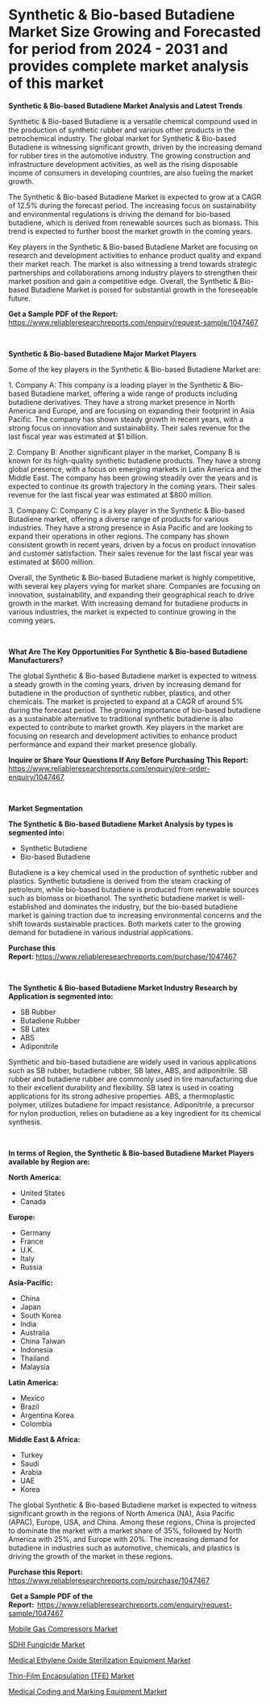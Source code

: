 <p><h1>Synthetic & Bio-based Butadiene Market Size Growing and Forecasted for period from 2024 - 2031 and provides complete market analysis of this market</h1></p><p><strong>Synthetic & Bio-based Butadiene Market Analysis and Latest Trends</strong></p>
<p><p>Synthetic & Bio-based Butadiene is a versatile chemical compound used in the production of synthetic rubber and various other products in the petrochemical industry. The global market for Synthetic & Bio-based Butadiene is witnessing significant growth, driven by the increasing demand for rubber tires in the automotive industry. The growing construction and infrastructure development activities, as well as the rising disposable income of consumers in developing countries, are also fueling the market growth.</p><p>The Synthetic & Bio-based Butadiene Market is expected to grow at a CAGR of 12.5% during the forecast period. The increasing focus on sustainability and environmental regulations is driving the demand for bio-based butadiene, which is derived from renewable sources such as biomass. This trend is expected to further boost the market growth in the coming years.</p><p>Key players in the Synthetic & Bio-based Butadiene Market are focusing on research and development activities to enhance product quality and expand their market reach. The market is also witnessing a trend towards strategic partnerships and collaborations among industry players to strengthen their market position and gain a competitive edge. Overall, the Synthetic & Bio-based Butadiene Market is poised for substantial growth in the foreseeable future.</p></p>
<p><strong>Get a Sample PDF of the Report:&nbsp;</strong> <a href="https://www.reliableresearchreports.com/enquiry/request-sample/1047467">https://www.reliableresearchreports.com/enquiry/request-sample/1047467</a></p>
<p>&nbsp;</p>
<p><strong>Synthetic & Bio-based Butadiene Major Market Players</strong></p>
<p><p>Some of the key players in the Synthetic & Bio-based Butadiene Market are:</p><p>1. Company A: This company is a leading player in the Synthetic & Bio-based Butadiene market, offering a wide range of products including butadiene derivatives. They have a strong market presence in North America and Europe, and are focusing on expanding their footprint in Asia Pacific. The company has shown steady growth in recent years, with a strong focus on innovation and sustainability. Their sales revenue for the last fiscal year was estimated at $1 billion.</p><p>2. Company B: Another significant player in the market, Company B is known for its high-quality synthetic butadiene products. They have a strong global presence, with a focus on emerging markets in Latin America and the Middle East. The company has been growing steadily over the years and is expected to continue its growth trajectory in the coming years. Their sales revenue for the last fiscal year was estimated at $800 million.</p><p>3. Company C: Company C is a key player in the Synthetic & Bio-based Butadiene market, offering a diverse range of products for various industries. They have a strong presence in Asia Pacific and are looking to expand their operations in other regions. The company has shown consistent growth in recent years, driven by a focus on product innovation and customer satisfaction. Their sales revenue for the last fiscal year was estimated at $600 million.</p><p>Overall, the Synthetic & Bio-based Butadiene market is highly competitive, with several key players vying for market share. Companies are focusing on innovation, sustainability, and expanding their geographical reach to drive growth in the market. With increasing demand for butadiene products in various industries, the market is expected to continue growing in the coming years.</p></p>
<p>&nbsp;</p>
<p><strong>What Are The Key Opportunities For Synthetic & Bio-based Butadiene Manufacturers?</strong></p>
<p><p>The global Synthetic & Bio-based Butadiene market is expected to witness a steady growth in the coming years, driven by increasing demand for butadiene in the production of synthetic rubber, plastics, and other chemicals. The market is projected to expand at a CAGR of around 5% during the forecast period. The growing importance of bio-based butadiene as a sustainable alternative to traditional synthetic butadiene is also expected to contribute to market growth. Key players in the market are focusing on research and development activities to enhance product performance and expand their market presence globally.</p></p>
<p><strong>Inquire or Share Your Questions If Any Before Purchasing This Report:</strong> <a href="https://www.reliableresearchreports.com/enquiry/pre-order-enquiry/1047467">https://www.reliableresearchreports.com/enquiry/pre-order-enquiry/1047467</a></p>
<p>&nbsp;</p>
<p><strong>Market Segmentation</strong></p>
<p><strong>The Synthetic & Bio-based Butadiene Market Analysis by types is segmented into:</strong></p>
<p><ul><li>Synthetic Butadiene</li><li>Bio-based Butadiene</li></ul></p>
<p><p>Butadiene is a key chemical used in the production of synthetic rubber and plastics. Synthetic butadiene is derived from the steam cracking of petroleum, while bio-based butadiene is produced from renewable sources such as biomass or bioethanol. The synthetic butadiene market is well-established and dominates the industry, but the bio-based butadiene market is gaining traction due to increasing environmental concerns and the shift towards sustainable practices. Both markets cater to the growing demand for butadiene in various industrial applications.</p></p>
<p><strong>Purchase this Report:&nbsp;</strong><a href="https://www.reliableresearchreports.com/purchase/1047467">https://www.reliableresearchreports.com/purchase/1047467</a></p>
<p>&nbsp;</p>
<p><strong>The Synthetic & Bio-based Butadiene Market Industry Research by Application is segmented into:</strong></p>
<p><ul><li>SB Rubber</li><li>Butadiene Rubber</li><li>SB Latex</li><li>ABS</li><li>Adiponitrile</li></ul></p>
<p><p>Synthetic and bio-based butadiene are widely used in various applications such as SB rubber, butadiene rubber, SB latex, ABS, and adiponitrile. SB rubber and butadiene rubber are commonly used in tire manufacturing due to their excellent durability and flexibility. SB latex is used in coating applications for its strong adhesive properties. ABS, a thermoplastic polymer, utilizes butadiene for impact resistance. Adiponitrile, a precursor for nylon production, relies on butadiene as a key ingredient for its chemical synthesis.</p></p>
<p>&nbsp;</p>
<p><strong>In terms of Region, the Synthetic & Bio-based Butadiene Market Players available by Region are:</strong></p>
<p>
    <p> <strong> North America: </strong>
        <ul>
            <li>United States</li>
            <li>Canada</li>
        </ul>
        </p> 
    <p> <strong> Europe: </strong>
        <ul>
            <li>Germany</li>
            <li>France</li>
            <li>U.K.</li>
            <li>Italy</li>
            <li>Russia</li>
        </ul>
        </p> 
    <p> <strong> Asia-Pacific: </strong>
        <ul>
            <li>China</li>
            <li>Japan</li>
            <li>South Korea</li>
            <li>India</li>
            <li>Australia</li>
            <li>China Taiwan</li>
            <li>Indonesia</li>
            <li>Thailand</li>
            <li>Malaysia</li>
        </ul>
        </p> 
    <p> <strong> Latin America: </strong>
        <ul>
            <li>Mexico</li>
            <li>Brazil</li>
            <li>Argentina Korea</li>
            <li>Colombia</li>
        </ul>
        </p> 
    <p> <strong> Middle East & Africa: </strong>
        <ul>
            <li>Turkey</li>
            <li>Saudi</li>
            <li>Arabia</li>
            <li>UAE</li>
            <li>Korea</li>
        </ul>
    </p>
    </p>
<p><p>The global Synthetic & Bio-based Butadiene market is expected to witness significant growth in the regions of North America (NA), Asia Pacific (APAC), Europe, USA, and China. Among these regions, China is projected to dominate the market with a market share of 35%, followed by North America with 25%, and Europe with 20%. The increasing demand for butadiene in industries such as automotive, chemicals, and plastics is driving the growth of the market in these regions.</p></p>
<p><strong>Purchase this Report: </strong><a href="https://www.reliableresearchreports.com/purchase/1047467">https://www.reliableresearchreports.com/purchase/1047467</a></p>
<p>&nbsp;<strong>Get a Sample PDF of the Report:&nbsp;&nbsp;</strong><a href="https://www.reliableresearchreports.com/enquiry/request-sample/1047467">https://www.reliableresearchreports.com/enquiry/request-sample/1047467</a></p>
<p><strong></strong></p>
<p><p><a href="https://medium.com/@nicholasstewart02/mobile-gas-compressors-market-size-market-outlook-and-market-forecast-2024-to-2031-6ebf396c6cc5">Mobile Gas Compressors Market</a></p><p><a href="https://github.com/lbird53714/Market-Research-Report-List-3/blob/main/sdhi-fungicide-market.md">SDHI Fungicide Market</a></p><p><a href="https://medium.com/@dritasmani2022/medical-ethylene-oxide-sterilization-equipment-market-trends-and-market-analysis-forecasted-for-9c9a8b218b0c">Medical Ethylene Oxide Sterilization Equipment Market</a></p><p><a href="https://github.com/dringals/Market-Research-Report-List-2/blob/main/thin-film-encapsulation-tfe-market.md">Thin-Film Encapsulation (TFE) Market</a></p><p><a href="https://medium.com/@dritasmani2022/medical-coding-and-marking-equipment-market-size-cagr-trends-2024-2030-335181b53666">Medical Coding and Marking Equipment Market</a></p></p>